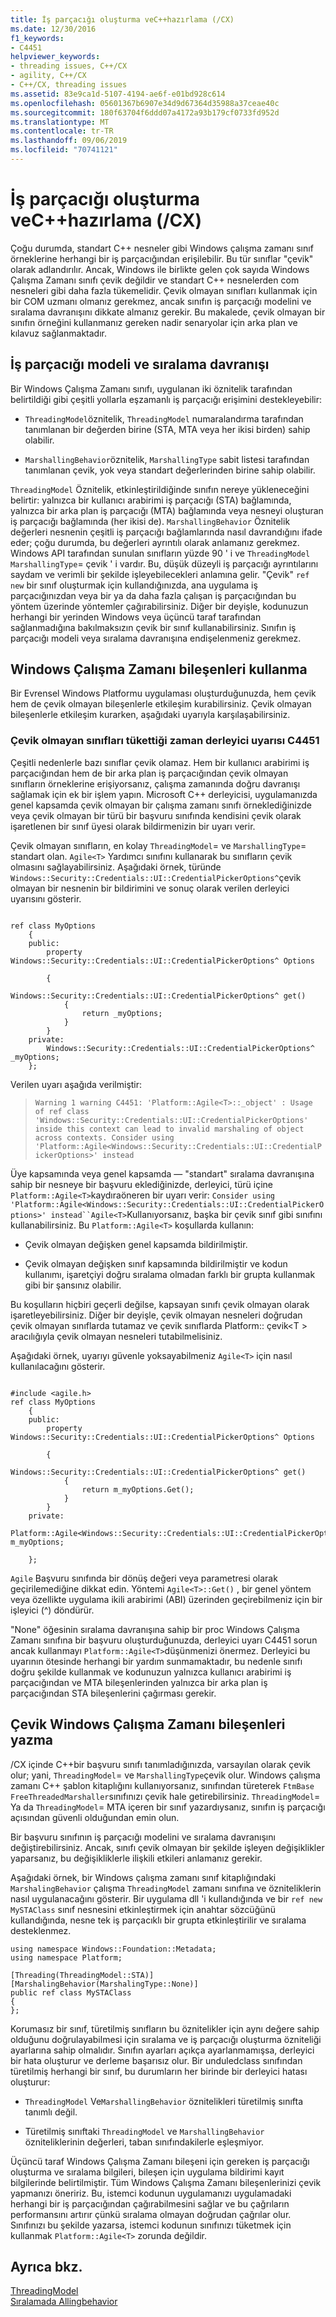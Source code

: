 ```yaml
---
title: İş parçacığı oluşturma veC++hazırlama (/CX)
ms.date: 12/30/2016
f1_keywords:
- C4451
helpviewer_keywords:
- threading issues, C++/CX
- agility, C++/CX
- C++/CX, threading issues
ms.assetid: 83e9ca1d-5107-4194-ae6f-e01bd928c614
ms.openlocfilehash: 05601367b6907e34d9d67364d35988a37ceae40c
ms.sourcegitcommit: 180f63704f6ddd07a4172a93b179cf0733fd952d
ms.translationtype: MT
ms.contentlocale: tr-TR
ms.lasthandoff: 09/06/2019
ms.locfileid: "70741121"
---
```

# <a name="threading-and-marshaling-ccx"></a>İş parçacığı oluşturma veC++hazırlama (/CX)

Çoğu durumda, standart C++ nesneler gibi Windows çalışma zamanı sınıf örneklerine herhangi bir iş parçacığından erişilebilir. Bu tür sınıflar "çevik" olarak adlandırılır. Ancak, Windows ile birlikte gelen çok sayıda Windows Çalışma Zamanı sınıfı çevik değildir ve standart C++ nesnelerden com nesneleri gibi daha fazla tükemelidir. Çevik olmayan sınıfları kullanmak için bir COM uzmanı olmanız gerekmez, ancak sınıfın iş parçacığı modelini ve sıralama davranışını dikkate almanız gerekir. Bu makalede, çevik olmayan bir sınıfın örneğini kullanmanız gereken nadir senaryolar için arka plan ve kılavuz sağlanmaktadır.

## <a name="threading-model-and-marshaling-behavior"></a>İş parçacığı modeli ve sıralama davranışı

Bir Windows Çalışma Zamanı sınıfı, uygulanan iki öznitelik tarafından belirtildiği gibi çeşitli yollarla eşzamanlı iş parçacığı erişimini destekleyebilir:

- `ThreadingModel`öznitelik, `ThreadingModel` numaralandırma tarafından tanımlanan bir değerden birine (STA, MTA veya her ikisi birden) sahip olabilir.

- `MarshallingBehavior`öznitelik, `MarshallingType` sabit listesi tarafından tanımlanan çevik, yok veya standart değerlerinden birine sahip olabilir.

`ThreadingModel` Öznitelik, etkinleştirildiğinde sınıfın nereye yükleneceğini belirtir: yalnızca bir kullanıcı arabirimi iş parçacığı (STA) bağlamında, yalnızca bir arka plan iş parçacığı (MTA) bağlamında veya nesneyi oluşturan iş parçacığı bağlamında (her ikisi de). `MarshallingBehavior` Öznitelik değerleri nesnenin çeşitli iş parçacığı bağlamlarında nasıl davrandığını ifade eder; çoğu durumda, bu değerleri ayrıntılı olarak anlamanız gerekmez.  Windows API tarafından sunulan sınıfların yüzde 90 ' i ve `ThreadingModel` `MarshallingType`= çevik ' i vardır. Bu, düşük düzeyli iş parçacığı ayrıntılarını saydam ve verimli bir şekilde işleyebilecekleri anlamına gelir.   "Çevik" `ref new` bir sınıf oluşturmak için kullandığınızda, ana uygulama iş parçacığınızdan veya bir ya da daha fazla çalışan iş parçacığından bu yöntem üzerinde yöntemler çağırabilirsiniz.  Diğer bir deyişle, kodunuzun herhangi bir yerinden Windows veya üçüncü taraf tarafından sağlanmadığına bakılmaksızın çevik bir sınıf kullanabilirsiniz. Sınıfın iş parçacığı modeli veya sıralama davranışına endişelenmeniz gerekmez.

## <a name="consuming-windows-runtime-components"></a>Windows Çalışma Zamanı bileşenleri kullanma

Bir Evrensel Windows Platformu uygulaması oluşturduğunuzda, hem çevik hem de çevik olmayan bileşenlerle etkileşim kurabilirsiniz. Çevik olmayan bileşenlerle etkileşim kurarken, aşağıdaki uyarıyla karşılaşabilirsiniz.

### <a name="compiler-warning-c4451-when-consuming-non-agile-classes"></a>Çevik olmayan sınıfları tükettiği zaman derleyici uyarısı C4451

Çeşitli nedenlerle bazı sınıflar çevik olamaz. Hem bir kullanıcı arabirimi iş parçacığından hem de bir arka plan iş parçacığından çevik olmayan sınıfların örneklerine erişiyorsanız, çalışma zamanında doğru davranışı sağlamak için ek bir işlem yapın. Microsoft C++ derleyicisi, uygulamanızda genel kapsamda çevik olmayan bir çalışma zamanı sınıfı örneklediğinizde veya çevik olmayan bir türü bir başvuru sınıfında kendisini çevik olarak işaretlenen bir sınıf üyesi olarak bildirmenizin bir uyarı verir.

Çevik olmayan sınıfların, en kolay `ThreadingModel`= ve `MarshallingType`= standart olan.  `Agile<T>` Yardımcı sınıfını kullanarak bu sınıfların çevik olmasını sağlayabilirsiniz.   Aşağıdaki örnek, türünde `Windows::Security::Credentials::UI::CredentialPickerOptions^`çevik olmayan bir nesnenin bir bildirimini ve sonuç olarak verilen derleyici uyarısını gösterir.

```

ref class MyOptions
    {
    public:
        property Windows::Security::Credentials::UI::CredentialPickerOptions^ Options

        {
            Windows::Security::Credentials::UI::CredentialPickerOptions^ get()
            {
                return _myOptions;
            }
        }
    private:
        Windows::Security::Credentials::UI::CredentialPickerOptions^ _myOptions;
    };
```

Verilen uyarı aşağıda verilmiştir:

> `Warning 1 warning C4451: 'Platform::Agile<T>::_object' : Usage of ref class 'Windows::Security::Credentials::UI::CredentialPickerOptions' inside this context can lead to invalid marshaling of object across contexts. Consider using 'Platform::Agile<Windows::Security::Credentials::UI::CredentialPickerOptions>' instead`

Üye kapsamında veya genel kapsamda — "standart" sıralama davranışına sahip bir nesneye bir başvuru eklediğinizde, derleyici, türü içine `Platform::Agile<T>`kaydıraöneren bir uyarı verir: `Consider using 'Platform::Agile<Windows::Security::Credentials::UI::CredentialPickerOptions>' instead``Agile<T>`Kullanıyorsanız, başka bir çevik sınıf gibi sınıfını kullanabilirsiniz. Bu `Platform::Agile<T>` koşullarda kullanın:

- Çevik olmayan değişken genel kapsamda bildirilmiştir.

- Çevik olmayan değişken sınıf kapsamında bildirilmiştir ve kodun kullanımı, işaretçiyi doğru sıralama olmadan farklı bir grupta kullanmak gibi bir şansınız olabilir.

Bu koşulların hiçbiri geçerli değilse, kapsayan sınıfı çevik olmayan olarak işaretleyebilirsiniz. Diğer bir deyişle, çevik olmayan nesneleri doğrudan çevik olmayan sınıflarda tutamaz ve çevik sınıflarda Platform:: çevik\<T > aracılığıyla çevik olmayan nesneleri tutabilmelisiniz.

Aşağıdaki örnek, uyarıyı güvenle yoksayabilmeniz `Agile<T>` için nasıl kullanılacağını gösterir.

```

#include <agile.h>
ref class MyOptions
    {
    public:
        property Windows::Security::Credentials::UI::CredentialPickerOptions^ Options

        {
            Windows::Security::Credentials::UI::CredentialPickerOptions^ get()
            {
                return m_myOptions.Get();
            }
        }
    private:
        Platform::Agile<Windows::Security::Credentials::UI::CredentialPickerOptions^> m_myOptions;

    };
```

`Agile` Başvuru sınıfında bir dönüş değeri veya parametresi olarak geçirilemediğine dikkat edin. Yöntemi `Agile<T>::Get()` , bir genel yöntem veya özellikte uygulama ikili arabirimi (ABI) üzerinden geçirebilmeniz için bir işleyici (^) döndürür.

"None" öğesinin sıralama davranışına sahip bir proc Windows Çalışma Zamanı sınıfına bir başvuru oluşturduğunuzda, derleyici uyarı C4451 sorun ancak kullanmayı `Platform::Agile<T>`düşünmenizi önermez.  Derleyici bu uyarının ötesinde herhangi bir yardım sunmamaktadır, bu nedenle sınıfı doğru şekilde kullanmak ve kodunuzun yalnızca kullanıcı arabirimi iş parçacığından ve MTA bileşenlerinden yalnızca bir arka plan iş parçacığından STA bileşenlerini çağırması gerekir.

## <a name="authoring-agile-windows-runtime-components"></a>Çevik Windows Çalışma Zamanı bileşenleri yazma

/CX içinde C++bir başvuru sınıfı tanımladığınızda, varsayılan olarak çevik olur; yani, `ThreadingModel`= ve `MarshallingType`çevik olur.  Windows çalışma zamanı C++ şablon kitaplığını kullanıyorsanız, sınıfından türeterek `FtmBase` `FreeThreadedMarshaller`sınıfınızı çevik hale getirebilirsiniz.  `ThreadingModel`= Ya da `ThreadingModel`= MTA içeren bir sınıf yazardıysanız, sınıfın iş parçacığı açısından güvenli olduğundan emin olun.

Bir başvuru sınıfının iş parçacığı modelini ve sıralama davranışını değiştirebilirsiniz. Ancak, sınıfı çevik olmayan bir şekilde işleyen değişiklikler yaparsanız, bu değişikliklerle ilişkili etkileri anlamanız gerekir.

Aşağıdaki örnek, bir Windows çalışma zamanı sınıf kitaplığındaki `MarshalingBehavior` çalışma `ThreadingModel` zamanı sınıfına ve özniteliklerin nasıl uygulanacağını gösterir. Bir uygulama dll 'i kullandığında ve bir `ref new` `MySTAClass` sınıf nesnesini etkinleştirmek için anahtar sözcüğünü kullandığında, nesne tek iş parçacıklı bir grupta etkinleştirilir ve sıralama desteklenmez.

```
using namespace Windows::Foundation::Metadata;
using namespace Platform;

[Threading(ThreadingModel::STA)]
[MarshalingBehavior(MarshalingType::None)]
public ref class MySTAClass
{
};
```

Korumasız bir sınıf, türetilmiş sınıfların bu öznitelikler için aynı değere sahip olduğunu doğrulayabilmesi için sıralama ve iş parçacığı oluşturma özniteliği ayarlarına sahip olmalıdır. Sınıfın ayarları açıkça ayarlanmamışsa, derleyici bir hata oluşturur ve derleme başarısız olur. Bir unduledclass sınıfından türetilmiş herhangi bir sınıf, bu durumların her birinde bir derleyici hatası oluşturur:

- `ThreadingModel` Ve`MarshallingBehavior` öznitelikleri türetilmiş sınıfta tanımlı değil.

- Türetilmiş sınıftaki `ThreadingModel` ve `MarshallingBehavior` özniteliklerinin değerleri, taban sınıfındakilerle eşleşmiyor.

Üçüncü taraf Windows Çalışma Zamanı bileşeni için gereken iş parçacığı oluşturma ve sıralama bilgileri, bileşen için uygulama bildirimi kayıt bilgilerinde belirtilmiştir. Tüm Windows Çalışma Zamanı bileşenlerinizi çevik yapmanızı öneririz. Bu, istemci kodunun uygulamanızı uygulamadaki herhangi bir iş parçacığından çağırabilmesini sağlar ve bu çağrıların performansını artırır çünkü sıralama olmayan doğrudan çağrılar olur. Sınıfınızı bu şekilde yazarsa, istemci kodunun sınıfınızı tüketmek için kullanmak `Platform::Agile<T>` zorunda değildir.

## <a name="see-also"></a>Ayrıca bkz.

[ThreadingModel](/uwp/api/Windows.Foundation.Metadata.ThreadingModel)<br/>
[Sıralamada Allingbehavior](/uwp/api/windows.foundation.metadata.marshalingbehaviorattribute)
